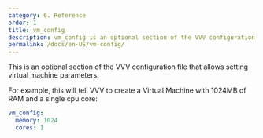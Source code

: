 ```yaml
---
category: 6. Reference
order: 1
title: vm_config
description: vm_config is an optional section of the VVV configuration file that allows setting virtual machine parameters.
permalink: /docs/en-US/vm-config/
---
```


This is an optional section of the VVV configuration file that allows setting virtual machine parameters.

For example, this will tell VVV to create a Virtual Machine with 1024MB of RAM and a single cpu core:

```yaml
vm_config:
  memory: 1024
  cores: 1
```
